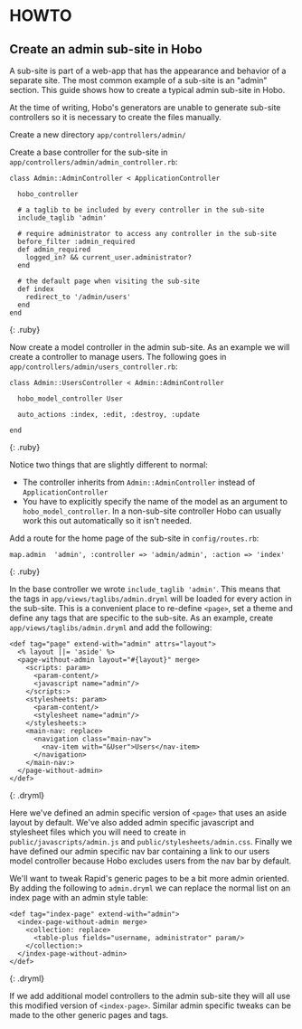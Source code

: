 # HOWTO
## Create an admin sub-site in Hobo

A sub-site is part of a web-app that has the appearance and behavior of a separate site. The most
common example of a sub-site is an "admin" section. This guide shows how to create a typical
admin sub-site in Hobo.

At the time of writing, Hobo's generators are unable to generate sub-site controllers so it is 
necessary to create the files manually.

Create a new directory `app/controllers/admin/`

Create a base controller for the sub-site in `app/controllers/admin/admin_controller.rb`:

    class Admin::AdminController < ApplicationController
  
      hobo_controller

      # a taglib to be included by every controller in the sub-site
      include_taglib 'admin'

      # require administrator to access any controller in the sub-site
      before_filter :admin_required
      def admin_required
        logged_in? && current_user.administrator?
      end

      # the default page when visiting the sub-site
      def index
        redirect_to '/admin/users'
      end
    end
{: .ruby}

Now create a model controller in the admin sub-site. As an example we will create a controller to manage users. The following goes in `app/controllers/admin/users_controller.rb`:

    class Admin::UsersController < Admin::AdminController

      hobo_model_controller User
  
      auto_actions :index, :edit, :destroy, :update
  
    end
{: .ruby}
  
Notice two things that are slightly different to normal:

* The controller inherits from `Admin::AdminController` instead of `ApplicationController`
* You have to explicitly specify the name of the model as an argument to `hobo_model_controller`. In a non-sub-site controller Hobo can usually work this out automatically so it isn't needed.

Add a route for the home page of the sub-site in `config/routes.rb`:

    map.admin  'admin', :controller => 'admin/admin', :action => 'index'
{: .ruby}

In the base controller we wrote `include_taglib 'admin'`. This means that the tags
in `app/views/taglibs/admin.dryml` will be loaded for every action in the sub-site.
This is a convenient place to re-define `<page>`, set a theme and define any tags that
are specific to the sub-site. As an example, create `app/views/taglibs/admin.dryml`
and add the following:

    <def tag="page" extend-with="admin" attrs="layout">
      <% layout ||= 'aside' %>
      <page-without-admin layout="#{layout}" merge>
        <scripts: param>
          <param-content/>
          <javascript name="admin"/>
        </scripts:>
        <stylesheets: param>
          <param-content/>
          <stylesheet name="admin"/>
        </stylesheets:>
        <main-nav: replace>
          <navigation class="main-nav">
            <nav-item with="&User">Users</nav-item>
          </navigation>
        </main-nav:>    
      </page-without-admin>
    </def>
{: .dryml}

Here we've defined an admin specific version of `<page>` that uses an aside layout by
default. We've also added admin specific javascript and stylesheet files which you will
need to create in `public/javascripts/admin.js` and `public/stylesheets/admin.css`. Finally
we have defined our admin specific nav bar containing a link to our users model controller
because Hobo excludes users from the nav bar by default.

We'll want to tweak Rapid's generic pages to be a bit more admin oriented. By adding the following
to `admin.dryml` we can replace the normal list on an index page with an admin style table:

    <def tag="index-page" extend-with="admin">
      <index-page-without-admin merge>
        <collection: replace>
          <table-plus fields="username, administrator" param/>
        </collection:>
      </index-page-without-admin>
    </def>
{: .dryml}

If we add additional model controllers to the admin sub-site they will all use this modified
version of `<index-page>`. Similar admin specific tweaks can be made to the other generic pages
and tags.
